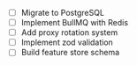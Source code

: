 - [ ] Migrate to PostgreSQL
- [ ] Implement BullMQ with Redis
- [ ] Add proxy rotation system
- [ ] Implement zod validation
- [ ] Build feature store schema
